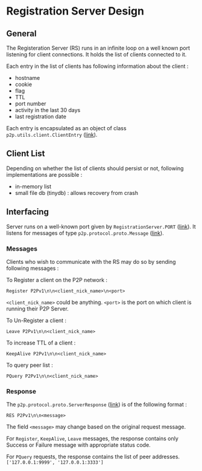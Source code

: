 # Registration Server Design

## General

The Registeration Server (RS) runs in an infinite loop on a well known port listening for client connections. It holds the list of clients connected to it. 

Each entry in the list of clients has following information about the client : 
- hostname
- cookie 
- flag 
- TTL
- port number 
- activity in the last 30 days
- last registration date

Each entry is encapsulated as an object of class `p2p.utils.client.ClientEntry` ([link](../p2p/utils/client.py)).

## Client List

Depending on whether the list of clients should persist or not, following implementations are possible :
- in-memory list
- small file db (tinydb) : allows recovery from crash 

## Interfacing

Server runs on a well-known port given by `RegistrationServer.PORT` ([link](../p2p/rs/rs.py)). It listens for messages of type `p2p.protocol.proto.Message` ([link](../p2p/protocol/proto.py)).

### Messages

Clients who wish to communicate with the RS may do so by sending following messages :

To Register a client on the P2P network :

```
Register P2Pv1\n\n<client_nick_name>\n<port>
```

`<client_nick_name>` could be anything. `<port>` is the port on which client is running their P2P Server.

To Un-Register a client :

```
Leave P2Pv1\n\n<client_nick_name>
```

To increase TTL of a client : 

```
KeepAlive P2Pv1\n\n<client_nick_name>
```

To query peer list :

```
PQuery P2Pv1\n\n<client_nick_name>
```

### Response

The `p2p.protocol.proto.ServerResponse` ([link](../p2p/protocol/proto.py)) is of the following format :

```
RES P2Pv1\n\n<message>
```

The field `<message>` may change based on the original request message.

For `Register`, `KeepAlive`, `Leave` messages, the response contains only Success or Failure message with appropriate status code.

For `PQuery` requests, the response contains the list of peer addresses. `['127.0.0.1:9999', '127.0.0.1:3333']`
